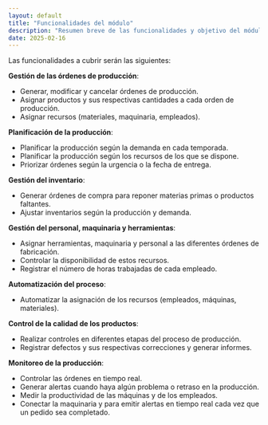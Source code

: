 ```yaml
---
layout: default
title: "Funcionalidades del módulo"
description: "Resumen breve de las funcionalidades y objetivo del módulo"
date: 2025-02-16
---
```


Las funcionalidades a cubrir serán las siguientes:

**Gestión de las órdenes de producción**:
  - Generar, modificar y cancelar órdenes de producción.
  - Asignar productos y sus respectivas cantidades a cada orden de producción.
  - Asignar recursos (materiales, maquinaria, empleados).

**Planificación de la producción**:
  - Planificar la producción según la demanda en cada temporada.
  - Planificar la producción según los recursos de los que se dispone.
  - Priorizar órdenes según la urgencia o la fecha de entrega.

**Gestión del inventario**:
  - Generar órdenes de compra para reponer materias primas o productos faltantes.
  - Ajustar inventarios según la producción y demanda.

**Gestión del personal, maquinaria y herramientas**:
  - Asignar herramientas, maquinaria y personal a las diferentes órdenes de fabricación.
  - Controlar la disponibilidad de estos recursos.
  - Registrar el número de horas trabajadas de cada empleado.

**Automatización del proceso**:
  - Automatizar la asignación de los recursos (empleados, máquinas, materiales).

**Control de la calidad de los productos**:
  - Realizar controles en diferentes etapas del proceso de producción.
  - Registrar defectos y sus respectivas correcciones y generar informes.

**Monitoreo de la producción**:
  - Controlar las órdenes en tiempo real.
  - Generar alertas cuando haya algún problema o retraso en la producción.
  - Medir la productividad de las máquinas y de los empleados.
  - Conectar la maquinaria y para emitir alertas en tiempo real cada vez que un pedido sea completado.
